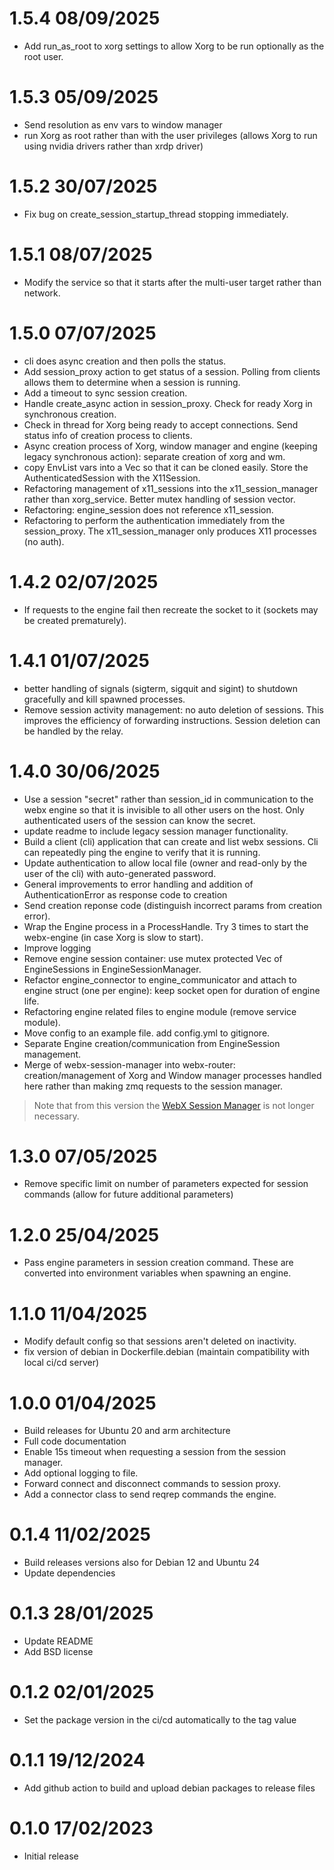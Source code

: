 1.5.4 08/09/2025
================
 * Add run_as_root to xorg settings to allow Xorg to be run optionally as the root user.

1.5.3 05/09/2025
================
 * Send resolution as env vars to window manager
 * run Xorg as root rather than with the user privileges (allows Xorg to run using nvidia drivers rather than xrdp driver)

1.5.2 30/07/2025
================
 * Fix bug on create_session_startup_thread stopping immediately.

1.5.1 08/07/2025
================
 * Modify the service so that it starts after the multi-user target rather than network.

1.5.0 07/07/2025
================
 * cli does async creation and then polls the status.
 * Add session_proxy action to get status of a session. Polling from clients allows them to determine when a session is running.
 * Add a timeout to sync session creation.
 * Handle create_async action in session_proxy. Check for ready Xorg in synchronous creation.
 * Check in thread for Xorg being ready to accept connections. Send status info of creation process to clients.
 * Async creation process of Xorg, window manager and engine (keeping legacy synchronous action): separate creation of xorg and wm. 
 * copy EnvList vars into a Vec so that it can be cloned easily. Store the AuthenticatedSession with the X11Session.
 * Refactoring management of x11_sessions into the x11_session_manager rather than xorg_service. Better mutex handling of session vector.
 * Refactoring: engine_session does not reference x11_session.
 * Refactoring to perform the authentication immediately from the session_proxy. The x11_session_manager only produces X11 processes (no auth).

1.4.2 02/07/2025
================
 * If requests to the engine fail then recreate the socket to it (sockets may be created prematurely).

1.4.1 01/07/2025
================
 * better handling of signals (sigterm, sigquit and sigint) to shutdown gracefully and kill spawned processes.
 * Remove session activity management: no auto deletion of sessions. This improves the efficiency of forwarding instructions. Session deletion can be handled by the relay.

1.4.0 30/06/2025
================
 * Use a session "secret" rather than session_id in communication to the webx engine so that it is invisible to all other users on the host. Only authenticated users of the session can know the secret.
 * update readme to include legacy session manager functionality.
 * Build a client (cli) application that can create and list webx sessions. Cli can repeatedly ping the engine to verify that it is running.
 * Update authentication to allow local file (owner and read-only by the user of the cli) with auto-generated password.
 * General improvements to error handling and addition of AuthenticationError as response code to creation
 * Send creation reponse code (distinguish incorrect params from creation error).
 * Wrap the Engine process in a ProcessHandle.  Try 3 times to start the webx-engine (in case Xorg is slow to start).
 * Improve logging
 * Remove engine session container: use mutex protected Vec of EngineSessions in EngineSessionManager.
 * Refactor engine_connector to engine_communicator and attach to engine struct (one per engine): keep socket open for duration of engine life.
 * Refactoring engine related files to engine module (remove service module).
 * Move config to an example file. add config.yml to gitignore.
 * Separate Engine creation/communication from EngineSession management.
 * Merge of webx-session-manager into webx-router: creation/management of Xorg and Window manager processes handled here rather than making zmq requests to the session manager.

> Note that from this version the [WebX Session Manager](https://github.com/ILLGrenoble/webx-session-manager) is not longer necessary.

1.3.0 07/05/2025
================
 * Remove specific limit on number of parameters expected for session commands (allow for future additional parameters)

1.2.0 25/04/2025
================
 * Pass engine parameters in session creation command. These are converted into environment variables when spawning an engine.

1.1.0 11/04/2025
================
 * Modify default config so that sessions aren't deleted on inactivity.
 * fix version of debian in Dockerfile.debian (maintain compatibility with local ci/cd server)

1.0.0 01/04/2025
================
 * Build releases for Ubuntu 20 and arm architecture
 * Full code documentation
 * Enable 15s timeout when requesting a session from the session manager.
 * Add optional logging to file.
 * Forward connect and disconnect commands to session proxy. 
 * Add a connector class to send reqrep commands the engine.

0.1.4 11/02/2025
================
 * Build releases versions also for Debian 12 and Ubuntu 24
 * Update dependencies

0.1.3 28/01/2025
================
 * Update README
 * Add BSD license

0.1.2 02/01/2025
================
 * Set the package version in the ci/cd automatically to the tag value

0.1.1 19/12/2024
================
* Add github action to build and upload debian packages to release files

0.1.0 17/02/2023
================
 * Initial release
